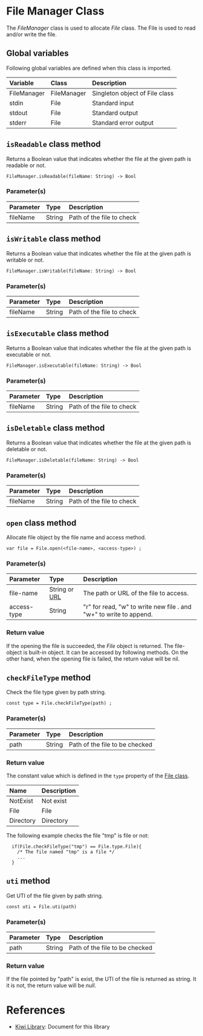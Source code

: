 # File Manager Class
The *FileManager* class is used to allocate *File* class.
The File is used to read and/or write the file.

## Global variables
Following global variables are defined when this class is imported.

|Variable   |Class  | Description                     |
|:---       |:---   |:---                             |
|FileManager  |FileManager   |Singleton object of File class   |
|stdin      |File | Standard input            |
|stdout     |File | Standard output           |
|stderr     |File | Standard error output     |

## `isReadable` class method
Returns a Boolean value that indicates whether the file at the given path is readable or not.
````
FileManager.isReadable(fileName: String) -> Bool
````

### Parameter(s)
|Parameter      |Type   |Description                    |
|:---           |:---   |:---                           |
|fileName       |String |Path of the file to check      |

## `isWritable` class method
Returns a Boolean value that indicates whether the file at the given path is writable or not.
````
FileManager.isWritable(fileName: String) -> Bool
````

### Parameter(s)
|Parameter      |Type   |Description                    |
|:---           |:---   |:---                           |
|fileName       |String |Path of the file to check      |

## `isExecutable` class method
Returns a Boolean value that indicates whether the file at the given path is executable or not.
````
FileManager.isExecutable(fileName: String) -> Bool
````

### Parameter(s)
|Parameter      |Type   |Description                    |
|:---           |:---   |:---                           |
|fileName       |String |Path of the file to check      |

## `isDeletable` class method
Returns a Boolean value that indicates whether the file at the given path is deletable or not.
````
FileManager.isDeletable(fileName: String) -> Bool
````

### Parameter(s)
|Parameter      |Type   |Description                    |
|:---           |:---   |:---                           |
|fileName       |String |Path of the file to check      |

## `open` class method
Allocate file object by the file name and access method.
````
var file = File.open(<file-name>, <access-type>) ;
````
### Parameter(s)
|Parameter    |Type   |Description                    |
|:---         |:---   |:---                           |
|file-name    |String or [URL](https://github.com/steelwheels/KiwiScript/blob/master/KiwiLibrary/Document/Class/URL.md) |The path or URL of the file to access.|
|access-type  |String |"r" for read, "w" to write new file . and "w+" to write to append.|

### Return value
If the opening the file is succeeded, the *File* object is returned. The file-object is built-in object. It can be accessed by following methods. On the other hand, when the opening file is failed, the return value will be nil.

## `checkFileType` method
Check the file type given by path string.
````
const type = File.checkFileType(path) ;
````

### Parameter(s)
|Parameter    |Type   |Description                    |
|:---         |:---   |:---                           |
|path         |String |Path of the file to be checked |

### Return value
The constant value which is defined in the `type` property of the [File class](https://github.com/steelwheels/KiwiScript/blob/master/KiwiLibrary/Document/Class/File.md).

|Name       |Description            |
|:---       |:---                   |
|NotExist   |Not exist              |
|File       |File                   |
|Directory  |Directory              |

The following example checks the file "tmp" is file or not:
````
  if(File.checkFileType("tmp") == File.type.File){
    /* The file named "tmp" is a file */
    ...
  }
````

## `uti` method
Get UTI of the file given by path string.
````
const uti = File.uti(path)
````

### Parameter(s)
|Parameter    |Type   |Description                    |
|:---         |:---   |:---                           |
|path         |String |Path of the file to be checked |

### Return value
If the file pointed by "path" is exist,
the UTI of the file is returned as string.
It it is not, the return value will be *null*.

# References
* [Kiwi Library](https://github.com/steelwheels/KiwiScript/blob/master/KiwiLibrary/Document/Library.md): Document for this library
